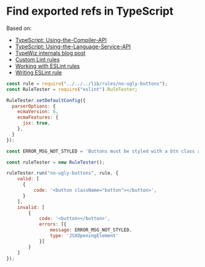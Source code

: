 # Find exported refs in TypeScript

Based on:

- [TypeScript: Using-the-Compiler-API](https://github.com/Microsoft/TypeScript/wiki/Using-the-Compiler-API)
- [TypeScript: Using-the-Language-Service-API](https://github.com/Microsoft/TypeScript/wiki/Using-the-Language-Service-API)
- [TypeWiz internals blog post](https://medium.com/@urish/diving-into-the-internals-of-typescript-how-i-built-typewiz-d273bbef3565)
- [Custom Lint rules](https://flexport.engineering/writing-custom-lint-rules-for-your-picky-developers-67732afa1803)
- [Working with ESLint rules](https://eslint.org/docs/developer-guide/working-with-rules)
- [Writing ESLint rule](https://gist.github.com/sindresorhus/1656c46f23545deff8cc713649dcff26)

```js
const rule = require("../../../lib/rules/no-ugly-buttons");
const RuleTester = require("eslint").RuleTester;

RuleTester.setDefaultConfig({
  parserOptions: {
    ecmaVersion: 6,
    ecmaFeatures: {
      jsx: true,
    },
  }
});

const ERROR_MSG_NOT_STYLED = 'Buttons must be styled with a btn class at least.';

const ruleTester = new RuleTester();

ruleTester.run("no-ugly-buttons", rule, {
    valid: [
      {
          code: '<button className="button"></button>',
      }
    ],
    invalid: [
        {
            code: '<button></button>',
            errors: [{
                message: ERROR_MSG_NOT_STYLED,
                type: 'JSXOpeningElement'
            }]
        }
    ]
});
```
